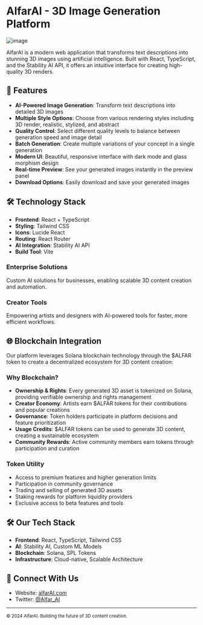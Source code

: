 # AlfarAI - 3D Image Generation Platform

![image](https://github.com/user-attachments/assets/93884c60-79e1-4bd5-a695-c82994c895e4)

AlfarAI is a modern web application that transforms text descriptions into stunning 3D images using artificial intelligence. Built with React, TypeScript, and the Stability AI API, it offers an intuitive interface for creating high-quality 3D renders.

## 🚀 Features

- **AI-Powered Image Generation**: Transform text descriptions into detailed 3D images
- **Multiple Style Options**: Choose from various rendering styles including 3D render, realistic, stylized, and abstract
- **Quality Control**: Select different quality levels to balance between generation speed and image detail
- **Batch Generation**: Create multiple variations of your concept in a single generation
- **Modern UI**: Beautiful, responsive interface with dark mode and glass morphism design
- **Real-time Preview**: See your generated images instantly in the preview panel
- **Download Options**: Easily download and save your generated images

## 🛠️ Technology Stack

- **Frontend**: React + TypeScript
- **Styling**: Tailwind CSS
- **Icons**: Lucide React
- **Routing**: React Router
- **AI Integration**: Stability AI API
- **Build Tool**: Vite

### Enterprise Solutions
Custom AI solutions for businesses, enabling scalable 3D content creation and automation.

### Creator Tools
Empowering artists and designers with AI-powered tools for faster, more efficient workflows.

## 🌐 Blockchain Integration

Our platform leverages Solana blockchain technology through the $ALFAR token to create a decentralized ecosystem for 3D content creation:

### Why Blockchain?
- **Ownership & Rights**: Every generated 3D asset is tokenized on Solana, providing verifiable ownership and rights management
- **Creator Economy**: Artists earn $ALFAR tokens for their contributions and popular creations
- **Governance**: Token holders participate in platform decisions and feature prioritization
- **Usage Credits**: $ALFAR tokens can be used to generate 3D content, creating a sustainable ecosystem
- **Community Rewards**: Active community members earn tokens through participation and curation

### Token Utility
- Access to premium features and higher generation limits
- Participation in community governance
- Trading and selling of generated 3D assets
- Staking rewards for platform liquidity providers
- Exclusive access to beta features and tools

## 🛠️ Our Tech Stack

- **Frontend**: React, TypeScript, Tailwind CSS
- **AI**: Stability AI, Custom ML Models
- **Blockchain**: Solana, SPL Tokens
- **Infrastructure**: Cloud-native, Scalable Architecture

## 🤝 Connect With Us

- Website: [alfarAI.com](https://alfarAI.com)
- Twitter: [@Alfar_AI](https://x.com/Alfar_AI)

---

<sub>© 2024 AlfarAI. Building the future of 3D content creation.</sub>
